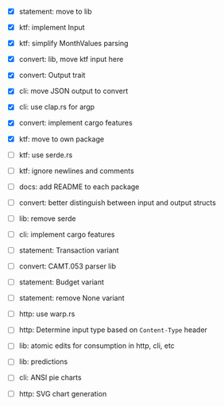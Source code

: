 - [x] statement: move to lib
- [x] ktf: implement Input
- [x] ktf: simplify MonthValues parsing
- [x] convert: lib, move ktf input here
- [x] convert: Output trait
- [x] cli: move JSON output to convert
- [x] cli: use clap.rs for argp
- [x] convert: implement cargo features

- [x] ktf: move to own package
- [ ] ktf: use serde.rs
- [ ] ktf: ignore newlines and comments

- [ ] docs: add README to each package

- [ ] convert: better distinguish between input and output structs
- [ ] lib: remove serde
- [ ] cli: implement cargo features

- [ ] statement: Transaction variant
- [ ] convert: CAMT.053 parser lib
- [ ] statement: Budget variant

- [ ] statement: remove None variant
- [ ] http: use warp.rs
- [ ] http: Determine input type based on `Content-Type` header

- [ ] lib: atomic edits for consumption in http, cli, etc

- [ ] lib: predictions
- [ ] cli: ANSI pie charts
- [ ] http: SVG chart generation
